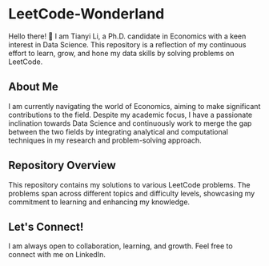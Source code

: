 # LeetCode-Wonderland

Hello there! 👋 I am Tianyi Li, a Ph.D. candidate in Economics with a keen interest in Data Science. This repository is a reflection of my continuous effort to learn, grow, and hone my data skills by solving problems on LeetCode.

## About Me
I am currently navigating the world of Economics, aiming to make significant contributions to the field. Despite my academic focus, I have a passionate inclination towards Data Science and continuously work to merge the gap between the two fields by integrating analytical and computational techniques in my research and problem-solving approach.

## Repository Overview
This repository contains my solutions to various LeetCode problems. The problems span across different topics and difficulty levels, showcasing my commitment to learning and enhancing my knowledge.

## Let's Connect!
I am always open to collaboration, learning, and growth. Feel free to connect with me on LinkedIn.

